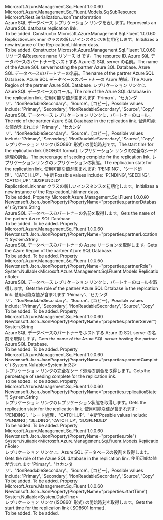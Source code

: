 <Type Name="ReplicationLinkInner" FullName="Microsoft.Azure.Management.Sql.Fluent.Models.ReplicationLinkInner">
  <TypeSignature Language="C#" Value="public class ReplicationLinkInner : Microsoft.Azure.Management.Sql.Fluent.Models.SqlSubResource" />
  <TypeSignature Language="ILAsm" Value=".class public auto ansi beforefieldinit ReplicationLinkInner extends Microsoft.Azure.Management.Sql.Fluent.Models.SqlSubResource" />
  <TypeSignature Language="DocId" Value="T:Microsoft.Azure.Management.Sql.Fluent.Models.ReplicationLinkInner" />
  <TypeSignature Language="VB.NET" Value="Public Class ReplicationLinkInner&#xA;Inherits SqlSubResource" />
  <TypeSignature Language="F#" Value="type ReplicationLinkInner = class&#xA;    inherit SqlSubResource" />
  <AssemblyInfo>
    <AssemblyName>Microsoft.Azure.Management.Sql.Fluent</AssemblyName>
    <AssemblyVersion>1.0.0.60</AssemblyVersion>
  </AssemblyInfo>
  <Base>
    <BaseTypeName>Microsoft.Azure.Management.Sql.Fluent.Models.SqlSubResource</BaseTypeName>
  </Base>
  <Interfaces />
  <Attributes>
    <Attribute>
      <AttributeName>Microsoft.Rest.Serialization.JsonTransformation</AttributeName>
    </Attribute>
  </Attributes>
  <Docs>
    <summary>
            <span data-ttu-id="9c08f-101">Azure SQL データベース レプリケーション リンクを表します。</span><span class="sxs-lookup"><span data-stu-id="9c08f-101">Represents an Azure SQL database replication link.</span></span>
            </summary>
    <remarks>To be added.</remarks>
  </Docs>
  <Members>
    <Member MemberName=".ctor">
      <MemberSignature Language="C#" Value="public ReplicationLinkInner ();" />
      <MemberSignature Language="ILAsm" Value=".method public hidebysig specialname rtspecialname instance void .ctor() cil managed" />
      <MemberSignature Language="DocId" Value="M:Microsoft.Azure.Management.Sql.Fluent.Models.ReplicationLinkInner.#ctor" />
      <MemberSignature Language="VB.NET" Value="Public Sub New ()" />
      <MemberType>Constructor</MemberType>
      <AssemblyInfo>
        <AssemblyName>Microsoft.Azure.Management.Sql.Fluent</AssemblyName>
        <AssemblyVersion>1.0.0.60</AssemblyVersion>
      </AssemblyInfo>
      <Parameters />
      <Docs>
        <summary>
            <span data-ttu-id="9c08f-102">ReplicationLinkInner クラスの新しいインスタンスを初期化します。</span><span class="sxs-lookup"><span data-stu-id="9c08f-102">Initializes a new instance of the ReplicationLinkInner class.</span></span>
            </summary>
        <remarks>To be added.</remarks>
      </Docs>
    </Member>
    <Member MemberName=".ctor">
      <MemberSignature Language="C#" Value="public ReplicationLinkInner (string name = null, string id = null, string partnerServer = null, string partnerDatabase = null, string partnerLocation = null, Nullable&lt;Microsoft.Azure.Management.Sql.Fluent.Models.ReplicationRole&gt; role = null, Nullable&lt;Microsoft.Azure.Management.Sql.Fluent.Models.ReplicationRole&gt; partnerRole = null, Nullable&lt;DateTime&gt; startTime = null, Nullable&lt;int&gt; percentComplete = null, string replicationState = null);" />
      <MemberSignature Language="ILAsm" Value=".method public hidebysig specialname rtspecialname instance void .ctor(string name, string id, string partnerServer, string partnerDatabase, string partnerLocation, valuetype System.Nullable`1&lt;valuetype Microsoft.Azure.Management.Sql.Fluent.Models.ReplicationRole&gt; role, valuetype System.Nullable`1&lt;valuetype Microsoft.Azure.Management.Sql.Fluent.Models.ReplicationRole&gt; partnerRole, valuetype System.Nullable`1&lt;valuetype System.DateTime&gt; startTime, valuetype System.Nullable`1&lt;int32&gt; percentComplete, string replicationState) cil managed" />
      <MemberSignature Language="DocId" Value="M:Microsoft.Azure.Management.Sql.Fluent.Models.ReplicationLinkInner.#ctor(System.String,System.String,System.String,System.String,System.String,System.Nullable{Microsoft.Azure.Management.Sql.Fluent.Models.ReplicationRole},System.Nullable{Microsoft.Azure.Management.Sql.Fluent.Models.ReplicationRole},System.Nullable{System.DateTime},System.Nullable{System.Int32},System.String)" />
      <MemberSignature Language="VB.NET" Value="Public Sub New (Optional name As String = null, Optional id As String = null, Optional partnerServer As String = null, Optional partnerDatabase As String = null, Optional partnerLocation As String = null, Optional role As Nullable(Of ReplicationRole) = null, Optional partnerRole As Nullable(Of ReplicationRole) = null, Optional startTime As Nullable(Of DateTime) = null, Optional percentComplete As Nullable(Of Integer) = null, Optional replicationState As String = null)" />
      <MemberSignature Language="F#" Value="new Microsoft.Azure.Management.Sql.Fluent.Models.ReplicationLinkInner : string * string * string * string * string * Nullable&lt;Microsoft.Azure.Management.Sql.Fluent.Models.ReplicationRole&gt; * Nullable&lt;Microsoft.Azure.Management.Sql.Fluent.Models.ReplicationRole&gt; * Nullable&lt;DateTime&gt; * Nullable&lt;int&gt; * string -&gt; Microsoft.Azure.Management.Sql.Fluent.Models.ReplicationLinkInner" Usage="new Microsoft.Azure.Management.Sql.Fluent.Models.ReplicationLinkInner (name, id, partnerServer, partnerDatabase, partnerLocation, role, partnerRole, startTime, percentComplete, replicationState)" />
      <MemberType>Constructor</MemberType>
      <AssemblyInfo>
        <AssemblyName>Microsoft.Azure.Management.Sql.Fluent</AssemblyName>
        <AssemblyVersion>1.0.0.60</AssemblyVersion>
      </AssemblyInfo>
      <Parameters>
        <Parameter Name="name" Type="System.String" />
        <Parameter Name="id" Type="System.String" />
        <Parameter Name="partnerServer" Type="System.String" />
        <Parameter Name="partnerDatabase" Type="System.String" />
        <Parameter Name="partnerLocation" Type="System.String" />
        <Parameter Name="role" Type="System.Nullable&lt;Microsoft.Azure.Management.Sql.Fluent.Models.ReplicationRole&gt;" />
        <Parameter Name="partnerRole" Type="System.Nullable&lt;Microsoft.Azure.Management.Sql.Fluent.Models.ReplicationRole&gt;" />
        <Parameter Name="startTime" Type="System.Nullable&lt;System.DateTime&gt;" />
        <Parameter Name="percentComplete" Type="System.Nullable&lt;System.Int32&gt;" />
        <Parameter Name="replicationState" Type="System.String" />
      </Parameters>
      <Docs>
        <param name="name"><span data-ttu-id="9c08f-103">リソース名</span><span class="sxs-lookup"><span data-stu-id="9c08f-103">Resource name</span></span></param>
        <param name="id"><span data-ttu-id="9c08f-104">リソース id です。</span><span class="sxs-lookup"><span data-stu-id="9c08f-104">The resource ID.</span></span></param>
        <param name="partnerServer"><span data-ttu-id="9c08f-105">Azure SQL データベースのパートナーをホストする Azure の SQL server の名前。</span><span class="sxs-lookup"><span data-stu-id="9c08f-105">The name of the Azure SQL server hosting the partner Azure SQL Database.</span></span></param>
        <param name="partnerDatabase"><span data-ttu-id="9c08f-106">Azure SQL データベースのパートナーの名前。</span><span class="sxs-lookup"><span data-stu-id="9c08f-106">The name of the partner Azure SQL Database.</span></span></param>
        <param name="partnerLocation"><span data-ttu-id="9c08f-107">Azure SQL データベースのパートナーの Azure 地域。</span><span class="sxs-lookup"><span data-stu-id="9c08f-107">The Azure Region of the partner Azure SQL Database.</span></span></param>
        <param name="role"><span data-ttu-id="9c08f-108">レプリケーション リンクに、Azure SQL データベースのロール。</span><span class="sxs-lookup"><span data-stu-id="9c08f-108">The role of the Azure SQL database in the replication link.</span></span> <span data-ttu-id="9c08f-109">使用可能な値が含まれます 'Primary'、'セカンダリ'、'NonReadableSecondary'、'Source'、[コピー]。</span><span class="sxs-lookup"><span data-stu-id="9c08f-109">Possible values include: 'Primary', 'Secondary', 'NonReadableSecondary', 'Source', 'Copy'</span></span></param>
        <param name="partnerRole"><span data-ttu-id="9c08f-110">Azure SQL データベース レプリケーション リンクに、パートナーのロール。</span><span class="sxs-lookup"><span data-stu-id="9c08f-110">The role of the partner Azure SQL Database in the replication link.</span></span> <span data-ttu-id="9c08f-111">使用可能な値が含まれます 'Primary'、'セカンダリ'、'NonReadableSecondary'、'Source'、[コピー]。</span><span class="sxs-lookup"><span data-stu-id="9c08f-111">Possible values include: 'Primary', 'Secondary', 'NonReadableSecondary', 'Source', 'Copy'</span></span></param>
        <param name="startTime"><span data-ttu-id="9c08f-112">レプリケーション リンク (ISO8601 形式) の開始時刻です。</span><span class="sxs-lookup"><span data-stu-id="9c08f-112">The start time for the replication link (ISO8601 format).</span></span></param>
        <param name="percentComplete"><span data-ttu-id="9c08f-113">レプリケーション リンクの完全なシード処理の割合。</span><span class="sxs-lookup"><span data-stu-id="9c08f-113">The percentage of seeding complete for the replication link.</span></span></param>
        <param name="replicationState"><span data-ttu-id="9c08f-114">レプリケーション リンクのレプリケーションの状態。</span><span class="sxs-lookup"><span data-stu-id="9c08f-114">The replication state for the replication link.</span></span> <span data-ttu-id="9c08f-115">使用可能な値が含まれます: 'PENDING'、'シード処理'、'CATCH_UP'、'中断'</span><span class="sxs-lookup"><span data-stu-id="9c08f-115">Possible values include: 'PENDING', 'SEEDING', 'CATCH_UP', 'SUSPENDED'</span></span></param>
        <summary>
            <span data-ttu-id="9c08f-116">ReplicationLinkInner クラスの新しいインスタンスを初期化します。</span><span class="sxs-lookup"><span data-stu-id="9c08f-116">Initializes a new instance of the ReplicationLinkInner class.</span></span>
            </summary>
        <remarks>To be added.</remarks>
      </Docs>
    </Member>
    <Member MemberName="PartnerDatabase">
      <MemberSignature Language="C#" Value="public string PartnerDatabase { get; }" />
      <MemberSignature Language="ILAsm" Value=".property instance string PartnerDatabase" />
      <MemberSignature Language="DocId" Value="P:Microsoft.Azure.Management.Sql.Fluent.Models.ReplicationLinkInner.PartnerDatabase" />
      <MemberSignature Language="VB.NET" Value="Public ReadOnly Property PartnerDatabase As String" />
      <MemberSignature Language="F#" Value="member this.PartnerDatabase : string" Usage="Microsoft.Azure.Management.Sql.Fluent.Models.ReplicationLinkInner.PartnerDatabase" />
      <MemberType>Property</MemberType>
      <AssemblyInfo>
        <AssemblyName>Microsoft.Azure.Management.Sql.Fluent</AssemblyName>
        <AssemblyVersion>1.0.0.60</AssemblyVersion>
      </AssemblyInfo>
      <Attributes>
        <Attribute>
          <AttributeName>Newtonsoft.Json.JsonProperty(PropertyName="properties.partnerDatabase")</AttributeName>
        </Attribute>
      </Attributes>
      <ReturnValue>
        <ReturnType>System.String</ReturnType>
      </ReturnValue>
      <Docs>
        <summary>
            <span data-ttu-id="9c08f-117">Azure SQL データベースのパートナーの名前を取得します。</span><span class="sxs-lookup"><span data-stu-id="9c08f-117">Gets the name of the partner Azure SQL Database.</span></span>
            </summary>
        <value>To be added.</value>
        <remarks>To be added.</remarks>
      </Docs>
    </Member>
    <Member MemberName="PartnerLocation">
      <MemberSignature Language="C#" Value="public string PartnerLocation { get; }" />
      <MemberSignature Language="ILAsm" Value=".property instance string PartnerLocation" />
      <MemberSignature Language="DocId" Value="P:Microsoft.Azure.Management.Sql.Fluent.Models.ReplicationLinkInner.PartnerLocation" />
      <MemberSignature Language="VB.NET" Value="Public ReadOnly Property PartnerLocation As String" />
      <MemberSignature Language="F#" Value="member this.PartnerLocation : string" Usage="Microsoft.Azure.Management.Sql.Fluent.Models.ReplicationLinkInner.PartnerLocation" />
      <MemberType>Property</MemberType>
      <AssemblyInfo>
        <AssemblyName>Microsoft.Azure.Management.Sql.Fluent</AssemblyName>
        <AssemblyVersion>1.0.0.60</AssemblyVersion>
      </AssemblyInfo>
      <Attributes>
        <Attribute>
          <AttributeName>Newtonsoft.Json.JsonProperty(PropertyName="properties.partnerLocation")</AttributeName>
        </Attribute>
      </Attributes>
      <ReturnValue>
        <ReturnType>System.String</ReturnType>
      </ReturnValue>
      <Docs>
        <summary>
            <span data-ttu-id="9c08f-118">Azure SQL データベースのパートナーの Azure リージョンを取得します。</span><span class="sxs-lookup"><span data-stu-id="9c08f-118">Gets the Azure Region of the partner Azure SQL Database.</span></span>
            </summary>
        <value>To be added.</value>
        <remarks>To be added.</remarks>
      </Docs>
    </Member>
    <Member MemberName="PartnerRole">
      <MemberSignature Language="C#" Value="public Nullable&lt;Microsoft.Azure.Management.Sql.Fluent.Models.ReplicationRole&gt; PartnerRole { get; }" />
      <MemberSignature Language="ILAsm" Value=".property instance valuetype System.Nullable`1&lt;valuetype Microsoft.Azure.Management.Sql.Fluent.Models.ReplicationRole&gt; PartnerRole" />
      <MemberSignature Language="DocId" Value="P:Microsoft.Azure.Management.Sql.Fluent.Models.ReplicationLinkInner.PartnerRole" />
      <MemberSignature Language="VB.NET" Value="Public ReadOnly Property PartnerRole As Nullable(Of ReplicationRole)" />
      <MemberSignature Language="F#" Value="member this.PartnerRole : Nullable&lt;Microsoft.Azure.Management.Sql.Fluent.Models.ReplicationRole&gt;" Usage="Microsoft.Azure.Management.Sql.Fluent.Models.ReplicationLinkInner.PartnerRole" />
      <MemberType>Property</MemberType>
      <AssemblyInfo>
        <AssemblyName>Microsoft.Azure.Management.Sql.Fluent</AssemblyName>
        <AssemblyVersion>1.0.0.60</AssemblyVersion>
      </AssemblyInfo>
      <Attributes>
        <Attribute>
          <AttributeName>Newtonsoft.Json.JsonProperty(PropertyName="properties.partnerRole")</AttributeName>
        </Attribute>
      </Attributes>
      <ReturnValue>
        <ReturnType>System.Nullable&lt;Microsoft.Azure.Management.Sql.Fluent.Models.ReplicationRole&gt;</ReturnType>
      </ReturnValue>
      <Docs>
        <summary>
            <span data-ttu-id="9c08f-119">Azure SQL データベース レプリケーション リンクに、パートナーのロールを取得します。</span><span class="sxs-lookup"><span data-stu-id="9c08f-119">Gets the role of the partner Azure SQL Database in the replication link.</span></span> <span data-ttu-id="9c08f-120">使用可能な値が含まれます 'Primary'、'セカンダリ'、'NonReadableSecondary'、'Source'、[コピー]。</span><span class="sxs-lookup"><span data-stu-id="9c08f-120">Possible values include: 'Primary', 'Secondary', 'NonReadableSecondary', 'Source', 'Copy'</span></span>
            </summary>
        <value>To be added.</value>
        <remarks>To be added.</remarks>
      </Docs>
    </Member>
    <Member MemberName="PartnerServer">
      <MemberSignature Language="C#" Value="public string PartnerServer { get; }" />
      <MemberSignature Language="ILAsm" Value=".property instance string PartnerServer" />
      <MemberSignature Language="DocId" Value="P:Microsoft.Azure.Management.Sql.Fluent.Models.ReplicationLinkInner.PartnerServer" />
      <MemberSignature Language="VB.NET" Value="Public ReadOnly Property PartnerServer As String" />
      <MemberSignature Language="F#" Value="member this.PartnerServer : string" Usage="Microsoft.Azure.Management.Sql.Fluent.Models.ReplicationLinkInner.PartnerServer" />
      <MemberType>Property</MemberType>
      <AssemblyInfo>
        <AssemblyName>Microsoft.Azure.Management.Sql.Fluent</AssemblyName>
        <AssemblyVersion>1.0.0.60</AssemblyVersion>
      </AssemblyInfo>
      <Attributes>
        <Attribute>
          <AttributeName>Newtonsoft.Json.JsonProperty(PropertyName="properties.partnerServer")</AttributeName>
        </Attribute>
      </Attributes>
      <ReturnValue>
        <ReturnType>System.String</ReturnType>
      </ReturnValue>
      <Docs>
        <summary>
            <span data-ttu-id="9c08f-121">Azure SQL データベースのパートナーをホストする Azure の SQL server の名前を取得します。</span><span class="sxs-lookup"><span data-stu-id="9c08f-121">Gets the name of the Azure SQL server hosting the partner Azure SQL Database.</span></span>
            </summary>
        <value>To be added.</value>
        <remarks>To be added.</remarks>
      </Docs>
    </Member>
    <Member MemberName="PercentComplete">
      <MemberSignature Language="C#" Value="public Nullable&lt;int&gt; PercentComplete { get; }" />
      <MemberSignature Language="ILAsm" Value=".property instance valuetype System.Nullable`1&lt;int32&gt; PercentComplete" />
      <MemberSignature Language="DocId" Value="P:Microsoft.Azure.Management.Sql.Fluent.Models.ReplicationLinkInner.PercentComplete" />
      <MemberSignature Language="VB.NET" Value="Public ReadOnly Property PercentComplete As Nullable(Of Integer)" />
      <MemberSignature Language="F#" Value="member this.PercentComplete : Nullable&lt;int&gt;" Usage="Microsoft.Azure.Management.Sql.Fluent.Models.ReplicationLinkInner.PercentComplete" />
      <MemberType>Property</MemberType>
      <AssemblyInfo>
        <AssemblyName>Microsoft.Azure.Management.Sql.Fluent</AssemblyName>
        <AssemblyVersion>1.0.0.60</AssemblyVersion>
      </AssemblyInfo>
      <Attributes>
        <Attribute>
          <AttributeName>Newtonsoft.Json.JsonProperty(PropertyName="properties.percentComplete")</AttributeName>
        </Attribute>
      </Attributes>
      <ReturnValue>
        <ReturnType>System.Nullable&lt;System.Int32&gt;</ReturnType>
      </ReturnValue>
      <Docs>
        <summary>
            <span data-ttu-id="9c08f-122">レプリケーション リンクの完全なシード処理の割合を取得します。</span><span class="sxs-lookup"><span data-stu-id="9c08f-122">Gets the percentage of seeding complete for the replication link.</span></span>
            </summary>
        <value>To be added.</value>
        <remarks>To be added.</remarks>
      </Docs>
    </Member>
    <Member MemberName="ReplicationState">
      <MemberSignature Language="C#" Value="public string ReplicationState { get; }" />
      <MemberSignature Language="ILAsm" Value=".property instance string ReplicationState" />
      <MemberSignature Language="DocId" Value="P:Microsoft.Azure.Management.Sql.Fluent.Models.ReplicationLinkInner.ReplicationState" />
      <MemberSignature Language="VB.NET" Value="Public ReadOnly Property ReplicationState As String" />
      <MemberSignature Language="F#" Value="member this.ReplicationState : string" Usage="Microsoft.Azure.Management.Sql.Fluent.Models.ReplicationLinkInner.ReplicationState" />
      <MemberType>Property</MemberType>
      <AssemblyInfo>
        <AssemblyName>Microsoft.Azure.Management.Sql.Fluent</AssemblyName>
        <AssemblyVersion>1.0.0.60</AssemblyVersion>
      </AssemblyInfo>
      <Attributes>
        <Attribute>
          <AttributeName>Newtonsoft.Json.JsonProperty(PropertyName="properties.replicationState")</AttributeName>
        </Attribute>
      </Attributes>
      <ReturnValue>
        <ReturnType>System.String</ReturnType>
      </ReturnValue>
      <Docs>
        <summary>
            <span data-ttu-id="9c08f-123">レプリケーション リンクのレプリケーション状態を取得します。</span><span class="sxs-lookup"><span data-stu-id="9c08f-123">Gets the replication state for the replication link.</span></span> <span data-ttu-id="9c08f-124">使用可能な値が含まれます: 'PENDING'、'シード処理'、'CATCH_UP'、'中断'</span><span class="sxs-lookup"><span data-stu-id="9c08f-124">Possible values include: 'PENDING', 'SEEDING', 'CATCH_UP', 'SUSPENDED'</span></span>
            </summary>
        <value>To be added.</value>
        <remarks>To be added.</remarks>
      </Docs>
    </Member>
    <Member MemberName="Role">
      <MemberSignature Language="C#" Value="public Nullable&lt;Microsoft.Azure.Management.Sql.Fluent.Models.ReplicationRole&gt; Role { get; }" />
      <MemberSignature Language="ILAsm" Value=".property instance valuetype System.Nullable`1&lt;valuetype Microsoft.Azure.Management.Sql.Fluent.Models.ReplicationRole&gt; Role" />
      <MemberSignature Language="DocId" Value="P:Microsoft.Azure.Management.Sql.Fluent.Models.ReplicationLinkInner.Role" />
      <MemberSignature Language="VB.NET" Value="Public ReadOnly Property Role As Nullable(Of ReplicationRole)" />
      <MemberSignature Language="F#" Value="member this.Role : Nullable&lt;Microsoft.Azure.Management.Sql.Fluent.Models.ReplicationRole&gt;" Usage="Microsoft.Azure.Management.Sql.Fluent.Models.ReplicationLinkInner.Role" />
      <MemberType>Property</MemberType>
      <AssemblyInfo>
        <AssemblyName>Microsoft.Azure.Management.Sql.Fluent</AssemblyName>
        <AssemblyVersion>1.0.0.60</AssemblyVersion>
      </AssemblyInfo>
      <Attributes>
        <Attribute>
          <AttributeName>Newtonsoft.Json.JsonProperty(PropertyName="properties.role")</AttributeName>
        </Attribute>
      </Attributes>
      <ReturnValue>
        <ReturnType>System.Nullable&lt;Microsoft.Azure.Management.Sql.Fluent.Models.ReplicationRole&gt;</ReturnType>
      </ReturnValue>
      <Docs>
        <summary>
            <span data-ttu-id="9c08f-125">レプリケーション リンクに、Azure SQL データベースの役割を取得します。</span><span class="sxs-lookup"><span data-stu-id="9c08f-125">Gets the role of the Azure SQL database in the replication link.</span></span>
            <span data-ttu-id="9c08f-126">使用可能な値が含まれます 'Primary'、'セカンダリ'、'NonReadableSecondary'、'Source'、[コピー]。</span><span class="sxs-lookup"><span data-stu-id="9c08f-126">Possible values include: 'Primary', 'Secondary', 'NonReadableSecondary', 'Source', 'Copy'</span></span>
            </summary>
        <value>To be added.</value>
        <remarks>To be added.</remarks>
      </Docs>
    </Member>
    <Member MemberName="StartTime">
      <MemberSignature Language="C#" Value="public Nullable&lt;DateTime&gt; StartTime { get; }" />
      <MemberSignature Language="ILAsm" Value=".property instance valuetype System.Nullable`1&lt;valuetype System.DateTime&gt; StartTime" />
      <MemberSignature Language="DocId" Value="P:Microsoft.Azure.Management.Sql.Fluent.Models.ReplicationLinkInner.StartTime" />
      <MemberSignature Language="VB.NET" Value="Public ReadOnly Property StartTime As Nullable(Of DateTime)" />
      <MemberSignature Language="F#" Value="member this.StartTime : Nullable&lt;DateTime&gt;" Usage="Microsoft.Azure.Management.Sql.Fluent.Models.ReplicationLinkInner.StartTime" />
      <MemberType>Property</MemberType>
      <AssemblyInfo>
        <AssemblyName>Microsoft.Azure.Management.Sql.Fluent</AssemblyName>
        <AssemblyVersion>1.0.0.60</AssemblyVersion>
      </AssemblyInfo>
      <Attributes>
        <Attribute>
          <AttributeName>Newtonsoft.Json.JsonProperty(PropertyName="properties.startTime")</AttributeName>
        </Attribute>
      </Attributes>
      <ReturnValue>
        <ReturnType>System.Nullable&lt;System.DateTime&gt;</ReturnType>
      </ReturnValue>
      <Docs>
        <summary>
            <span data-ttu-id="9c08f-127">レプリケーション リンク (ISO8601 形式) の開始時刻を取得します。</span><span class="sxs-lookup"><span data-stu-id="9c08f-127">Gets the start time for the replication link (ISO8601 format).</span></span>
            </summary>
        <value>To be added.</value>
        <remarks>To be added.</remarks>
      </Docs>
    </Member>
  </Members>
</Type>